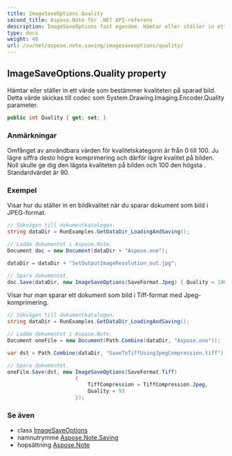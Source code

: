 ```yaml
---
title: ImageSaveOptions.Quality
second_title: Aspose.Note för .NET API-referens
description: ImageSaveOptions fast egendom. Hämtar eller ställer in ett värde som bestämmer kvaliteten på sparad bild. Detta värde skickas till codec som System.Drawing.Imaging.Encoder.Quality parameter.
type: docs
weight: 40
url: /sv/net/aspose.note.saving/imagesaveoptions/quality/
---
```

## ImageSaveOptions.Quality property

Hämtar eller ställer in ett värde som bestämmer kvaliteten på sparad bild. Detta värde skickas till codec som System.Drawing.Imaging.Encoder.Quality parameter.

```csharp
public int Quality { get; set; }
```

### Anmärkningar

Omfånget av användbara värden för kvalitetskategorin är från 0 till 100. Ju lägre siffra desto högre komprimering och därför lägre kvalitet på bilden. Noll skulle ge dig den lägsta kvaliteten på bilden och 100 den högsta . Standardvärdet är 90.

### Exempel

Visar hur du ställer in en bildkvalitet när du sparar dokument som bild i JPEG-format.

```csharp
// Sökvägen till dokumentkatalogen.
string dataDir = RunExamples.GetDataDir_LoadingAndSaving();

// Ladda dokumentet i Aspose.Note.
Document doc = new Document(dataDir + "Aspose.one");

dataDir = dataDir + "SetOutputImageResolution_out.jpg";

// Spara dokumentet.
doc.Save(dataDir, new ImageSaveOptions(SaveFormat.Jpeg) { Quality = 100 });
```

Visar hur man sparar ett dokument som bild i Tiff-format med Jpeg-komprimering.

```csharp
// Sökvägen till dokumentkatalogen.
string dataDir = RunExamples.GetDataDir_LoadingAndSaving();

// Ladda dokumentet i Aspose.Note.
Document oneFile = new Document(Path.Combine(dataDir, "Aspose.one"));

var dst = Path.Combine(dataDir, "SaveToTiffUsingJpegCompression.tiff");

// Spara dokumentet.
oneFile.Save(dst, new ImageSaveOptions(SaveFormat.Tiff)
                      {
                          TiffCompression = TiffCompression.Jpeg,
                          Quality = 93
                      });
```

### Se även

* class [ImageSaveOptions](../)
* namnutrymme [Aspose.Note.Saving](../../imagesaveoptions/)
* hopsättning [Aspose.Note](../../../)


